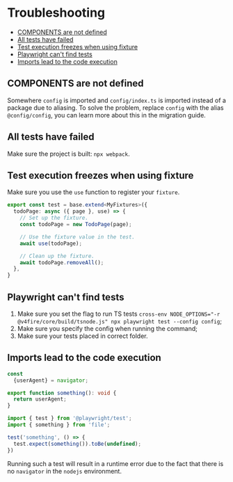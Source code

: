 # Troubleshooting <!-- omit in toc -->

- [COMPONENTS are not defined](#components-are-not-defined)
- [All tests have failed](#all-tests-have-failed)
- [Test execution freezes when using fixture](#test-execution-freezes-when-using-fixture)
- [Playwright can't find tests](#playwright-cant-find-tests)
- [Imports lead to the code execution](#imports-lead-to-the-code-execution)

## COMPONENTS are not defined

Somewhere `config` is imported and `config/index.ts` is imported instead of a package due to aliasing.
To solve the problem, replace `config` with the alias `@config/config`, you can learn more about this in the migration guide.

## All tests have failed

Make sure the project is built: `npx webpack`.

## Test execution freezes when using fixture

Make sure you use the `use` function to register your `fixture`.

```typescript
export const test = base.extend<MyFixtures>({
  todoPage: async ({ page }, use) => {
    // Set up the fixture.
    const todoPage = new TodoPage(page);

    // Use the fixture value in the test.
    await use(todoPage);

    // Clean up the fixture.
    await todoPage.removeAll();
  },
}
```

## Playwright can't find tests

1. Make sure you set the flag to run TS tests `cross-env NODE_OPTIONS="-r @v4fire/core/build/tsnode.js" npx playwright test --config config`;
2. Make sure you specify the config when running the command;
3. Make sure your tests placed in correct folder.

## Imports lead to the code execution

```typescript
const
  {userAgent} = navigator;

export function something(): void {
  return userAgent;
}
```

```typescript
import { test } from '@playwright/test';
import { something } from 'file';

test('something', () => {
  test.expect(something()).toBe(undefined);
})
```

Running such a test will result in a runtime error due to the fact that there is no `navigator` in the `nodejs` environment.
